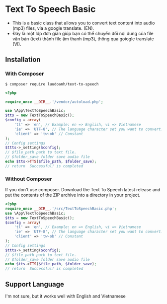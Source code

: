 # Text To Speech Basic
 - This is a basic class that allows you to convert text content into audio (mp3) files, via a google translate. (EN).
 - Đây là một lớp đơn giản giúp bạn có thể chuyển đổi nội dung của file văn bản (text) thành file âm thanh (mp3), thông qua goiogle translate (VI).

## Installation
### With Composer
```
$ composer require luudoanh/text-to-speech
```
```php
<?php

require_once __DIR__.'/vendor/autoload.php';

use \App\TextToSpeechBasic;
$tts = new TextToSpeechBasic();
$config = array(
	'tl' => 'en', // Example: en => English, vi => Vietnamese
	'ie' => 'UTF-8', // The language character set you want to convert.
	'client' => 'tw-ob' // Constant
);
// Config settings
$ttts->_setting($config);
// $file_path path to text file.
// $folder_save folder save audio file
echo $tts->TTS($file_path, $folder_save);
// return  Successful! is completed
```

### Without Composer

If you don't use composer. Download the Text To Speech latest release and put the contents of the ZIP archive into a directory in your project.
```php
<?php
require_once __DIR__.'/src/TextToSpeechBasic.php';
use \App\TextToSpeechBasic;
$tts = new TextToSpeechBasic();
$config = array(
	'tl' => 'en', // Example: en => English, vi => Vietnamese
	'ie' => 'UTF-8', // The language character set you want to convert.
	'client' => 'tw-ob' // Constant
);
// Config settings
$ttts->_setting($config);
// $file_path path to text file.
// $folder_save folder save audio file
echo $tts->TTS($file_path, $folder_save);
// return  Successful! is completed
```
## Support Language

I'm not sure, but it works well with English and Vietnamese
